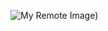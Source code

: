 
![My Remote Image]([https://ik.imagekit.io/abirhasan/V8UGE_XBX9w77dZ.png?ik-sdk-version=javascript-1.4.3&updatedAt=1664817722591]))
